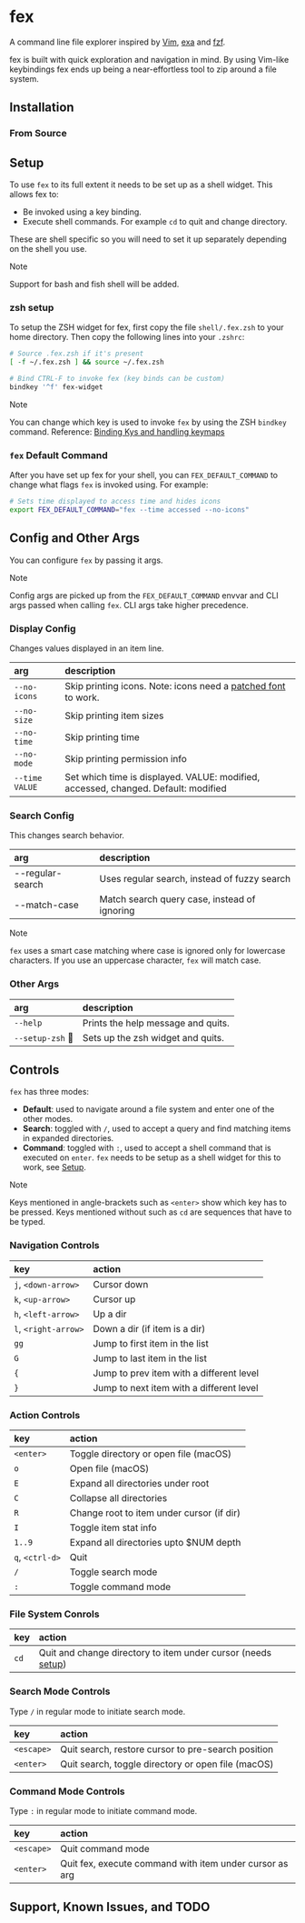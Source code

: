 # fex

A command line file explorer inspired by
[Vim](<https://en.wikipedia.org/wiki/Vim_(text_editor)>),
[exa](https://github.com/ogham/exa) and
[fzf](https://github.com/junegunn/fzf?tab=readme-ov-file#installation).

fex is built with quick exploration and navigation in mind. By using Vim-like
keybindings fex ends up being a near-effortless tool to zip around a file
system.

## Installation

### From Source

## Setup

To use `fex` to its full extent it needs to be set up as a shell widget. This allows fex to:

- Be invoked using a key binding.
- Execute shell commands. For example `cd` to quit and change directory.

These are shell specific so you will need to set it up separately depending on the shell you use.

> [!NOTE]
>
> Support for bash and fish shell will be added.

### zsh setup

To setup the ZSH widget for fex, first copy the file `shell/.fex.zsh` to your
home directory. Then copy the following lines into your `.zshrc`:

```bash
# Source .fex.zsh if it's present
[ -f ~/.fex.zsh ] && source ~/.fex.zsh

# Bind CTRL-F to invoke fex (key binds can be custom)
bindkey '^f' fex-widget
```

> [!NOTE]
>
> You can change which key is used to invoke `fex` by using the ZSH `bindkey` command.
> Reference: [Binding Kys and handling keymaps](https://zsh.sourceforge.io/Guide/zshguide04.html#l93)

### `fex` Default Command

After you have set up fex for your shell, you can `FEX_DEFAULT_COMMAND` to change
what flags `fex` is invoked using. For example:

```bash
# Sets time displayed to access time and hides icons
export FEX_DEFAULT_COMMAND="fex --time accessed --no-icons"
```

## Config and Other Args

You can configure `fex` by passing it args.

> [!NOTE]
>
> Config args are picked up from the `FEX_DEFAULT_COMMAND` envvar and CLI args
> passed when calling `fex`. CLI args take higher precedence.

### Display Config

Changes values displayed in an item line.

| arg            | description                                                                                              |
| :------------- | :------------------------------------------------------------------------------------------------------- |
| `--no-icons`   | Skip printing icons. Note: icons need a [patched font](https://github.com/ryanoasis/nerd-fonts) to work. |
| `--no-size`    | Skip printing item sizes                                                                                 |
| `--no-time`    | Skip printing time                                                                                       |
| `--no-mode`    | Skip printing permission info                                                                            |
| `--time VALUE` | Set which time is displayed. VALUE: modified, accessed, changed. Default: modified                       |

### Search Config

This changes search behavior.

| arg              | description                                  |
| :--------------- | :------------------------------------------- |
| --regular-search | Uses regular search, instead of fuzzy search |
| --match-case     | Match search query case, instead of ignoring |

> [!NOTE]
>
> `fex` uses a smart case matching where case is ignored only for lowercase
> characters. If you use an uppercase character, `fex` will match case.

### Other Args

| arg              | description                        |
| :--------------- | :--------------------------------- |
| `--help`         | Prints the help message and quits. |
| `--setup-zsh` 🚧 | Sets up the zsh widget and quits.  |

## Controls

`fex` has three modes:

- **Default**: used to navigate around a file system and enter one of the other modes.
- **Search**: toggled with `/`, used to accept a query and find matching items in expanded directories.
- **Command**: toggled with `:`, used to accept a shell command that is executed on `enter`. `fex` needs to be setup as a shell widget for this to work, see [Setup](#setup).

> [!NOTE]
>
> Keys mentioned in angle-brackets such as `<enter>` show which key has to be
> pressed. Keys mentioned without such as `cd` are sequences that have to be
> typed.

### Navigation Controls

| key                  | action                                   |
| :------------------- | :--------------------------------------- |
| `j`, `<down-arrow>`  | Cursor down                              |
| `k`, `<up-arrow>`    | Cursor up                                |
| `h`, `<left-arrow>`  | Up a dir                                 |
| `l`, `<right-arrow>` | Down a dir (if item is a dir)            |
| `gg`                 | Jump to first item in the list           |
| `G`                  | Jump to last item in the list            |
| `{`                  | Jump to prev item with a different level |
| `}`                  | Jump to next item with a different level |

### Action Controls

| key             | action                                    |
| :-------------- | :---------------------------------------- |
| `<enter>`       | Toggle directory or open file (macOS)     |
| `o`             | Open file (macOS)                         |
| `E`             | Expand all directories under root         |
| `C`             | Collapse all directories                  |
| `R`             | Change root to item under cursor (if dir) |
| `I`             | Toggle item stat info                     |
| `1..9`          | Expand all directories upto $NUM depth    |
| `q`, `<ctrl-d>` | Quit                                      |
| `/`             | Toggle search mode                        |
| `:`             | Toggle command mode                       |

### File System Conrols

| key  | action                                                                 |
| :--- | :--------------------------------------------------------------------- |
| `cd` | Quit and change directory to item under cursor (needs [setup](#setup)) |

### Search Mode Controls

Type `/` in regular mode to initiate search mode.

| key        | action                                             |
| :--------- | :------------------------------------------------- |
| `<escape>` | Quit search, restore cursor to pre-search position |
| `<enter>`  | Quit search, toggle directory or open file (macOS) |

### Command Mode Controls

Type `:` in regular mode to initiate command mode.

| key        | action                                                  |
| :--------- | :------------------------------------------------------ |
| `<escape>` | Quit command mode                                       |
| `<enter>`  | Quit fex, execute command with item under cursor as arg |

## Support, Known Issues, and TODO
